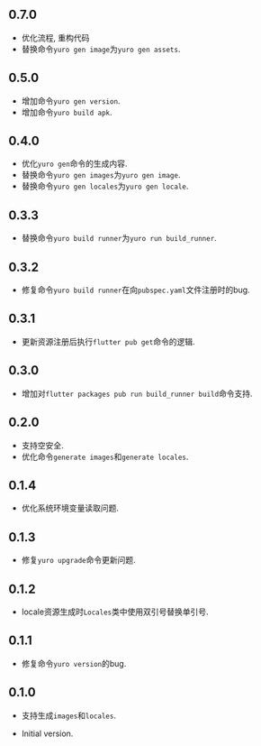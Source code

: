 ## 0.7.0

* 优化流程, 重构代码
* 替换命令`yuro gen image`为`yuro gen assets`.

## 0.5.0

* 增加命令`yuro gen version`.
* 增加命令`yuro build apk`.

## 0.4.0

* 优化`yuro gen`命令的生成内容.
* 替换命令`yuro gen images`为`yuro gen image`.
* 替换命令`yuro gen locales`为`yuro gen locale`.

## 0.3.3

* 替换命令`yuro build runner`为`yuro run build_runner`.

## 0.3.2

* 修复命令`yuro build runner`在向`pubspec.yaml`文件注册时的bug.

## 0.3.1

* 更新资源注册后执行`flutter pub get`命令的逻辑.

## 0.3.0

* 增加对`flutter packages pub run build_runner build`命令支持.

## 0.2.0

* 支持空安全.
* 优化命令`generate images`和`generate locales`.

## 0.1.4

* 优化系统环境变量读取问题.

## 0.1.3

* 修复`yuro upgrade`命令更新问题.

## 0.1.2

* locale资源生成时`Locales`类中使用双引号替换单引号.

## 0.1.1

* 修复命令`yuro version`的bug.

## 0.1.0

* 支持生成`images`和`locales`.
- Initial version.

